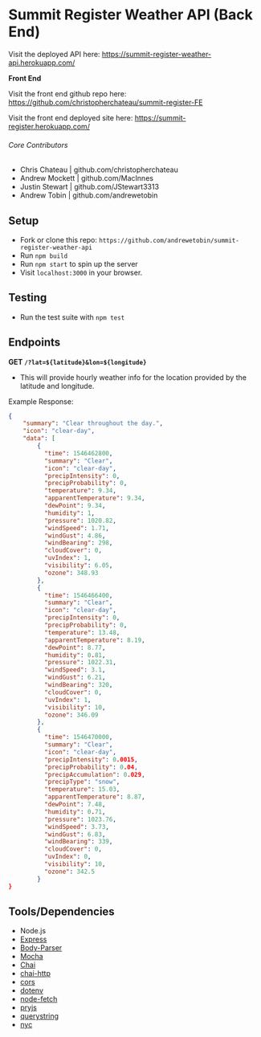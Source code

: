 # Summit Register Weather API (Back End)

Visit the deployed API here: https://summit-register-weather-api.herokuapp.com/



**Front End**

  Visit the front end github repo here: https://github.com/christopherchateau/summit-register-FE

  Visit the front end deployed site here: https://summit-register.herokuapp.com/

###### Core Contributors
  - Chris Chateau | github.com/christopherchateau
  - Andrew Mockett | github.com/MacInnes
  - Justin Stewart | github.com/JStewart3313
  - Andrew Tobin | github.com/andrewetobin

## Setup

- Fork or clone this repo: `https://github.com/andrewetobin/summit-register-weather-api`
- Run `npm build`
- Run `npm start` to spin up the server
- Visit `localhost:3000` in your browser.

## Testing
- Run the test suite with `npm test`

## Endpoints

**GET `/?lat=${latitude}&lon=${longitude}`**
 - This will provide hourly weather info for the location provided by the latitude and longitude.

Example Response:
```json
{
    "summary": "Clear throughout the day.",
    "icon": "clear-day",
    "data": [
        {
          "time": 1546462800,
          "summary": "Clear",
          "icon": "clear-day",
          "precipIntensity": 0,
          "precipProbability": 0,
          "temperature": 9.34,
          "apparentTemperature": 9.34,
          "dewPoint": 9.34,
          "humidity": 1,
          "pressure": 1020.82,
          "windSpeed": 1.71,
          "windGust": 4.86,
          "windBearing": 298,
          "cloudCover": 0,
          "uvIndex": 1,
          "visibility": 6.05,
          "ozone": 348.93
        },
        {
          "time": 1546466400,
          "summary": "Clear",
          "icon": "clear-day",
          "precipIntensity": 0,
          "precipProbability": 0,
          "temperature": 13.48,
          "apparentTemperature": 8.19,
          "dewPoint": 8.77,
          "humidity": 0.81,
          "pressure": 1022.31,
          "windSpeed": 3.1,
          "windGust": 6.21,
          "windBearing": 320,
          "cloudCover": 0,
          "uvIndex": 1,
          "visibility": 10,
          "ozone": 346.09
        },
        {
          "time": 1546470000,
          "summary": "Clear",
          "icon": "clear-day",
          "precipIntensity": 0.0015,
          "precipProbability": 0.04,
          "precipAccumulation": 0.029,
          "precipType": "snow",
          "temperature": 15.03,
          "apparentTemperature": 8.87,
          "dewPoint": 7.48,
          "humidity": 0.71,
          "pressure": 1023.76,
          "windSpeed": 3.73,
          "windGust": 6.83,
          "windBearing": 339,
          "cloudCover": 0,
          "uvIndex": 0,
          "visibility": 10,
          "ozone": 342.5
        }
}

```

## Tools/Dependencies

* Node.js
* [Express](https://www.npmjs.com/package/express)
* [Body-Parser](https://www.npmjs.com/package/body-parser)
* [Mocha](https://www.npmjs.com/package/mocha)
* [Chai](https://www.npmjs.com/package/chai)
* [chai-http](https://www.chaijs.com/plugins/chai-http/)
* [cors](https://www.npmjs.com/package/cors)
* [dotenv](https://www.npmjs.com/package/dotenv)
* [node-fetch](https://www.npmjs.com/package/node-fetch)
* [pryjs](https://www.npmjs.com/package/pryjs)
* [querystring](https://www.npmjs.com/package/query-string)
* [nyc](https://www.npmjs.com/package/nyc)
